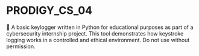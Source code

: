 # PRODIGY_CS_04
🔐 A basic keylogger written in Python for educational purposes as part of a cybersecurity internship project. This tool demonstrates how keystroke logging works in a controlled and ethical environment. Do not use without permission.
